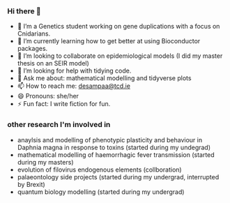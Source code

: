 ### Hi there 👋


- 🔭 I’m a Genetics student working on gene duplications with a focus on Cnidarians. 
- 🌱 I’m currently learning how to get better at using Bioconductor packages.
- 👯 I’m looking to collaborate on epidemiological models (I did my master thesis on an SEIR model)
- 🤔 I’m looking for help with tidying code.
- 💬 Ask me about: mathematical modelling and tidyverse plots
- 📫 How to reach me: desampaa@tcd.ie
- 😄 Pronouns: she/her
- ⚡ Fun fact: I write fiction for fun.  

### other research I'm involved in
- anaylsis and modelling of phenotypic plasticity and behaviour in Daphnia magna in response to toxins (started during my undegrad) 
- mathematical modelling of haemorrhagic fever transmission (started during my masters) 
- evolution of filovirus endogenous elements (collboration)
- palaeontology side projects (started during my undergrad, interrupted by Brexit)
- quantum biology modelling (started during my undergrad)  

